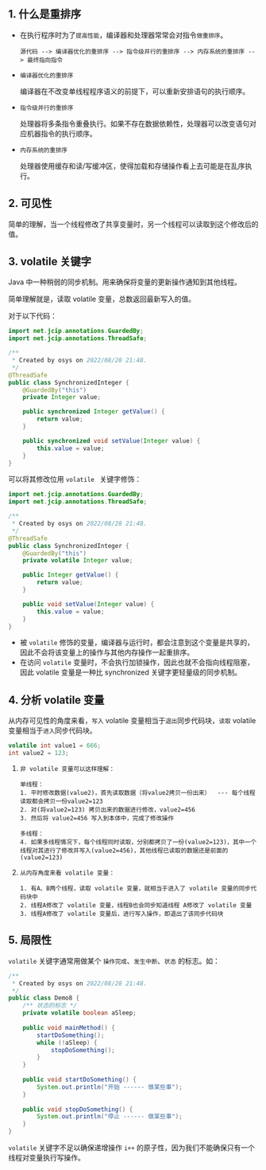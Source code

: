 ## 1. 什么是重排序

* 在执行程序时为了`提高性能`，编译器和处理器常常会对指令`做重排序`。

  ```
  源代码 --> 编译器优化的重排序 --> 指令级并行的重排序 --> 内存系统的重排序 --> 最终指向指令
  ```

  

* `编译器优化的重排序`

  编译器在不改变单线程程序语义的前提下，可以重新安排语句的执行顺序。

  

* `指令级并行的重排序`

  处理器将多条指令重叠执行。如果不存在数据依赖性，处理器可以改变语句对应机器指令的执行顺序。

  

* `内存系统的重排序`

  处理器使用缓存和读/写缓冲区，使得加载和存储操作看上去可能是在乱序执行。



## 2. 可见性

简单的理解，当一个线程修改了共享变量时，另一个线程可以读取到这个修改后的值。



## 3. volatile 关键字

Java 中一种稍弱的同步机制。用来确保将变量的更新操作通知到其他线程。

简单理解就是，读取 volatile 变量，总数返回最新写入的值。



对于以下代码：

```java
import net.jcip.annotations.GuardedBy;
import net.jcip.annotations.ThreadSafe;

/**
 * Created by osys on 2022/08/28 21:48.
 */
@ThreadSafe
public class SynchronizedInteger {
    @GuardedBy("this")
    private Integer value;

    public synchronized Integer getValue() {
        return value;
    }

    public synchronized void setValue(Integer value) {
        this.value = value;
    }
}
```

可以将其修改位用 `volatile ` 关键字修饰：

```java
import net.jcip.annotations.GuardedBy;
import net.jcip.annotations.ThreadSafe;

/**
 * Created by osys on 2022/08/28 21:48.
 */
@ThreadSafe
public class SynchronizedInteger {
    @GuardedBy("this")
    private volatile Integer value;

    public Integer getValue() {
        return value;
    }

    public void setValue(Integer value) {
        this.value = value;
    }
}
```

* 被 `volatile` 修饰的变量，编译器与运行时，都会注意到这个变量是共享的，因此不会将该变量上的操作与其他内存操作一起重排序。
* 在访问 `volatile` 变量时，不会执行加锁操作，因此也就不会指向线程阻塞，因此 volatile 变量是一种比 synchronized 关键字更轻量级的同步机制。



## 4. 分析 volatile 变量

从内存可见性的角度来看，`写入` volatile 变量相当于`退出`同步代码块，`读取` volatile 变量相当于`进入`同步代码块。

```java
volatile int value1 = 666;
int value2 = 123;
```

1. `非 volatile 变量可以这样理解：`

   ```
   单线程：
   1. 平时修改数据(value2)，首先读取数据（将value2拷贝一份出来）  --- 每个线程读取都会拷贝一份value2=123
   2. 对(将value2=123) 拷贝出来的数据进行修改，value2=456
   3. 然后将 value2=456 写入到本体中，完成了修改操作
   
   多线程：
   4. 如果多线程情况下，每个线程同时读取，分别都拷贝了一份(value2=123)，其中一个线程对其进行了修改并写入(value2=456)，其他线程已读取的数据还是前面的(value2=123)
   ```

   

2. `从内存角度来看 volatile 变量：`

   ```
   1. 有A、B两个线程，读取 volatile 变量，就相当于进入了 volatile 变量的同步代码块中
   2. 线程A修改了 volatile 变量，线程B也会同步知道线程 A修改了 volatile 变量
   3. 线程A修改了 volatile 变量后，进行写入操作，即退出了该同步代码块
   ```

   

## 5. 局限性

`volatile` 关键字通常用做某个 `操作完成`、`发生中断`、`状态` 的标志。如：

```java
/**
 * Created by osys on 2022/08/28 21:48.
 */
public class Demo8 {
    /** 状态的标志 */
    private volatile boolean aSleep;
    
    public void mainMethod() {
        startDoSomething();
        while (!aSleep) {
            stopDoSomething();
        }
    }
    
    public void startDoSomething() {
        System.out.println("开始 ------ 做某些事");
    }
    
    public void stopDoSomething() {
        System.out.println("停止 ------ 做某些事");
    }
}
```

`volatile` 关键字不足以确保递增操作 `i++` 的原子性，因为我们不能确保只有一个线程对变量执行写操作。